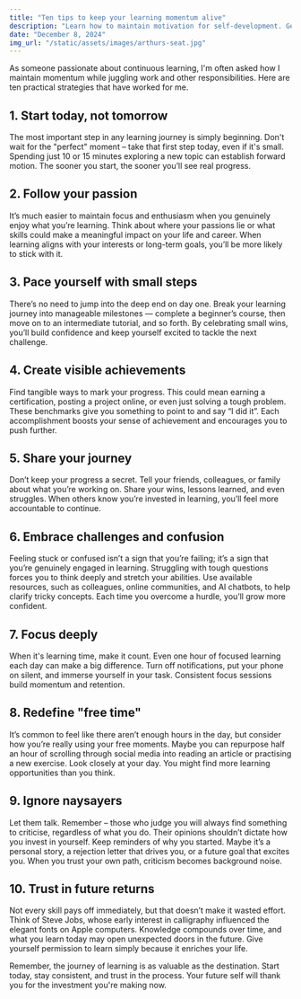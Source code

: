 ```yaml
---
title: "Ten tips to keep your learning momentum alive"
description: "Learn how to maintain motivation for self-development. Get actionable strategies to stay committed to learning new skills and expanding your knowledge base."
date: "December 8, 2024"
img_url: "/static/assets/images/arthurs-seat.jpg"
---
```


As someone passionate about continuous learning, I'm often asked how I maintain momentum while juggling work and other responsibilities. Here are ten practical strategies that have worked for me.

## 1. Start today, not tomorrow

The most important step in any learning journey is simply beginning. Don't wait for the "perfect" moment – take that first step today, even if it's small. Spending just 10 or 15 minutes exploring a new topic can establish forward motion. The sooner you start, the sooner you’ll see real progress.

## 2. Follow your passion

It’s much easier to maintain focus and enthusiasm when you genuinely enjoy what you’re learning. Think about where your passions lie or what skills could make a meaningful impact on your life and career. When learning aligns with your interests or long-term goals, you’ll be more likely to stick with it.

## 3. Pace yourself with small steps

There’s no need to jump into the deep end on day one. Break your learning journey into manageable milestones — complete a beginner’s course, then move on to an intermediate tutorial, and so forth. By celebrating small wins, you’ll build confidence and keep yourself excited to tackle the next challenge.

## 4. Create visible achievements

Find tangible ways to mark your progress. This could mean earning a certification, posting a project online, or even just solving a tough problem. These benchmarks give you something to point to and say “I did it”. Each accomplishment boosts your sense of achievement and encourages you to push further.

## 5. Share your journey

Don’t keep your progress a secret. Tell your friends, colleagues, or family about what you’re working on. Share your wins, lessons learned, and even struggles. When others know you’re invested in learning, you’ll feel more accountable to continue.

## 6. Embrace challenges and confusion

Feeling stuck or confused isn’t a sign that you’re failing; it’s a sign that you’re genuinely engaged in learning. Struggling with tough questions forces you to think deeply and stretch your abilities. Use available resources, such as colleagues, online communities, and AI chatbots, to help clarify tricky concepts. Each time you overcome a hurdle, you’ll grow more confident.

## 7. Focus deeply

When it's learning time, make it count. Even one hour of focused learning each day can make a big difference. Turn off notifications, put your phone on silent, and immerse yourself in your task. Consistent focus sessions build momentum and retention.

## 8. Redefine "free time"

It’s common to feel like there aren’t enough hours in the day, but consider how you’re really using your free moments. Maybe you can repurpose half an hour of scrolling through social media into reading an article or practising a new exercise. Look closely at your day. You might find more learning opportunities than you think.

## 9. Ignore naysayers

Let them talk. Remember – those who judge you will always find something to criticise, regardless of what you do. Their opinions shouldn’t dictate how you invest in yourself. Keep reminders of why you started. Maybe it’s a personal story, a rejection letter that drives you, or a future goal that excites you. When you trust your own path, criticism becomes background noise.

## 10. Trust in future returns

Not every skill pays off immediately, but that doesn’t make it wasted effort. Think of Steve Jobs, whose early interest in calligraphy influenced the elegant fonts on Apple computers. Knowledge compounds over time, and what you learn today may open unexpected doors in the future. Give yourself permission to learn simply because it enriches your life.

Remember, the journey of learning is as valuable as the destination. Start today, stay consistent, and trust in the process. Your future self will thank you for the investment you're making now.


